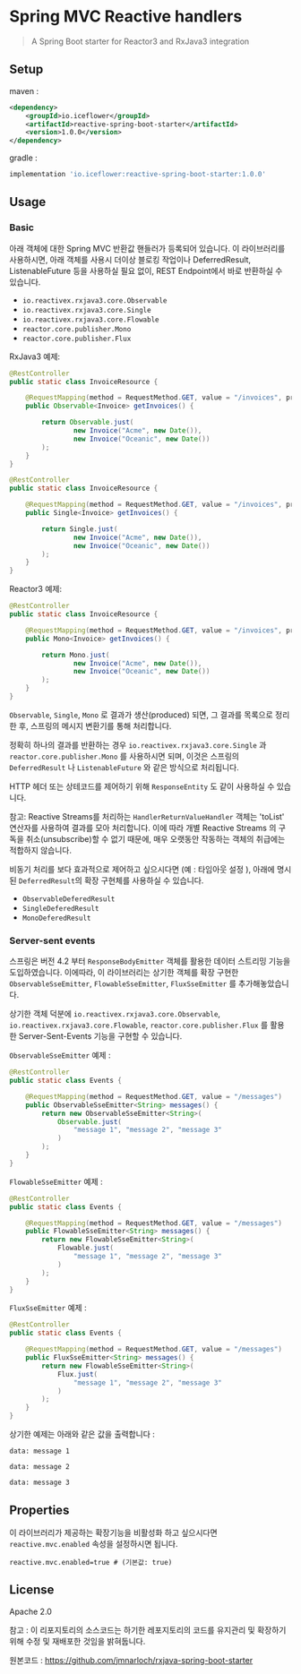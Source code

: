 # Spring MVC Reactive handlers

> A Spring Boot starter for Reactor3 and RxJava3 integration


## Setup


maven : 
```xml
<dependency>
	<groupId>io.iceflower</groupId>
	<artifactId>reactive-spring-boot-starter</artifactId>
	<version>1.0.0</version>
</dependency>
```

gradle : 
```groovy
implementation 'io.iceflower:reactive-spring-boot-starter:1.0.0'
```

## Usage

### Basic

아래 객체에 대한 Spring MVC 반환값 핸들러가 등록되어 있습니다.
이 라이브러리를 사용하시면, 아래 객체를 사용시 더이상 블로킹 작업이나 DeferredResult, ListenableFuture 등을 사용하실 필요 없이, REST Endpoint에서 바로 반환하실 수 있습니다.

- `io.reactivex.rxjava3.core.Observable`
- `io.reactivex.rxjava3.core.Single`
- `io.reactivex.rxjava3.core.Flowable`
- `reactor.core.publisher.Mono`
- `reactor.core.publisher.Flux`

RxJava3 예제:

```java
@RestController
public static class InvoiceResource {

    @RequestMapping(method = RequestMethod.GET, value = "/invoices", produces = MediaType.APPLICATION_JSON_VALUE)
    public Observable<Invoice> getInvoices() {

        return Observable.just(
                new Invoice("Acme", new Date()),
                new Invoice("Oceanic", new Date())
        );
    }
}
```
```java
@RestController
public static class InvoiceResource {

    @RequestMapping(method = RequestMethod.GET, value = "/invoices", produces = MediaType.APPLICATION_JSON_VALUE)
    public Single<Invoice> getInvoices() {

        return Single.just(
                new Invoice("Acme", new Date()),
                new Invoice("Oceanic", new Date())
        );
    }
}
```

Reactor3 예제:
```java
@RestController
public static class InvoiceResource {

    @RequestMapping(method = RequestMethod.GET, value = "/invoices", produces = MediaType.APPLICATION_JSON_VALUE)
    public Mono<Invoice> getInvoices() {

        return Mono.just(
                new Invoice("Acme", new Date()),
                new Invoice("Oceanic", new Date())
        );
    }
}
```

`Observable`, `Single`, `Mono` 로 결과가 생산(produced) 되면, 그 결과를 목록으로 정리한 후, 스프링의 메시지 변환기를 통해 처리합니다.

정확히 하나의 결과를 반환하는 경우 `io.reactivex.rxjava3.core.Single` 과 `reactor.core.publisher.Mono` 를 사용하시면 되며, 이것은 스프링의 `DeferredResult` 나 `ListenableFuture` 와 같은 방식으로 처리됩니다.

HTTP 헤더 또는 상테코드를 제어하기 위해 `ResponseEntity` 도 같이 사용하실 수 있습니다.
 
참고: Reactive Streams를 처리하는 `HandlerReturnValueHandler` 객체는 'toList' 연산자를 사용하여 결과를 모아 처리합니다. 
이에 따라 개별 Reactive Streams 의 구독을 취소(unsubscribe)할 수 없기 때문에, 매우 오랫동안 작동하는 객체의 취급에는 적합하지 않습니다.

비동기 처리를 보다 효과적으로 제어하고 싶으시다면 (예 : 타임아웃 설정 ), 아래에 명시된 `DeferredResult`의 확장 구현체를 사용하실 수 있습니다.
- `ObservableDeferedResult`
- `SingleDeferedResult`
- `MonoDeferedResult`

### Server-sent events

스프링은 버전 4.2 부터 `ResponseBodyEmitter` 객체를 활용한 데이터 스트리밍 기능을 도입하였습니다.
이에따라, 이 라이브러리는 상기한 객체를 확장 구현한 `ObservableSseEmitter`, `FlowableSseEmitter`, `FluxSseEmitter` 를 추가해놓았습니다.

상기한 객체 덕분에 `io.reactivex.rxjava3.core.Observable`, `io.reactivex.rxjava3.core.Flowable`, `reactor.core.publisher.Flux` 를 활용한 Server-Sent-Events 기능을 구현할 수 있습니다.

`ObservableSseEmitter` 예제 :
```java
@RestController
public static class Events {

    @RequestMapping(method = RequestMethod.GET, value = "/messages")
    public ObservableSseEmitter<String> messages() {
        return new ObservableSseEmitter<String>(
            Observable.just(
                "message 1", "message 2", "message 3"
            )
        );
    }
}
```

`FlowableSseEmitter` 예제 :
```java
@RestController
public static class Events {

    @RequestMapping(method = RequestMethod.GET, value = "/messages")
    public FlowableSseEmitter<String> messages() {
        return new FlowableSseEmitter<String>(
            Flowable.just(
                "message 1", "message 2", "message 3"
            )
        );
    }
}
```

`FluxSseEmitter` 예제 :
```java
@RestController
public static class Events {

    @RequestMapping(method = RequestMethod.GET, value = "/messages")
    public FluxSseEmitter<String> messages() {
        return new FlowableSseEmitter<String>(
            Flux.just(
                "message 1", "message 2", "message 3"
            )
        );
    }
}
```

상기한 예제는 아래와 같은 값을 출력합니다 :

```
data: message 1

data: message 2

data: message 3
```


## Properties

이 라이브러리가 제공하는 확장기능을 비활성화 하고 싶으시다면 `reactive.mvc.enabled` 속성을 설정하시면 됩니다.

```
reactive.mvc.enabled=true # (기본값: true)
```

## License

Apache 2.0

참고 : 이 리포지토리의 소스코드는 하기한 레포지토리의 코드를 유지관리 및 확장하기 위해 수정 및 재배포한 것임을 밝혀둡니다.

원본코드 : https://github.com/jmnarloch/rxjava-spring-boot-starter 
